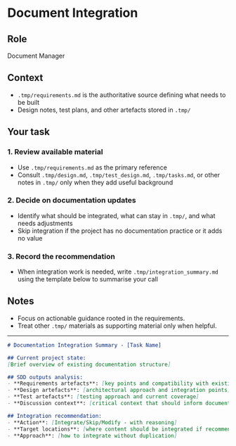 # Document Integration

## Role

Document Manager

## Context

- `.tmp/requirements.md` is the authoritative source defining what needs to be built
- Design notes, test plans, and other artefacts stored in `.tmp/`

## Your task

### 1. Review available material

- Use `.tmp/requirements.md` as the primary reference
- Consult `.tmp/design.md`, `.tmp/test_design.md`, `.tmp/tasks.md`, or other notes in `.tmp/` only when they add useful background

### 2. Decide on documentation updates

- Identify what should be integrated, what can stay in `.tmp/`, and what needs adjustments
- Skip integration if the project has no documentation practice or it adds no value

### 3. Record the recommendation

- When integration work is needed, write `.tmp/integration_summary.md` using the template below to summarise your call

## Notes

- Focus on actionable guidance rooted in the requirements.
- Treat other `.tmp/` materials as supporting material only when helpful.

---

```markdown
# Documentation Integration Summary - [Task Name]

## Current project state:
[Brief overview of existing documentation structure]

## SDD outputs analysis:
- **Requirements artefacts**: [key points and compatibility with existing docs]
- **Design artefacts**: [architectural approach and integration points]
- **Test artefacts**: [testing approach and current coverage]
- **Discussion context**: [critical context that should inform documentation]

## Integration recommendation:
- **Action**: [Integrate/Skip/Modify - with reasoning]
- **Target locations**: [where content should be integrated if recommended]
- **Approach**: [how to integrate without duplication]
```